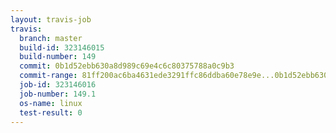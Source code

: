 ```yaml
---
layout: travis-job
travis:
  branch: master
  build-id: 323146015
  build-number: 149
  commit: 0b1d52ebb630a8d989c69e4c6c80375788a0c9b3
  commit-range: 81ff200ac6ba4631ede3291ffc86ddba60e78e9e...0b1d52ebb630a8d989c69e4c6c80375788a0c9b3
  job-id: 323146016
  job-number: 149.1
  os-name: linux
  test-result: 0
---
```

